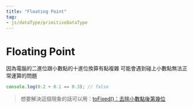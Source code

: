 ```yaml
---
title: "Floating Point"
tag: 
- js/dataType/primitiveDataType
---
```

# Floating Point
因為電腦的二進位跟小數點的十進位換算有點複雜
可能會遇到碰上小數點無法正常運算的問題
```js
console.log(0.2 + 0.1 == 0.3); // false 
```

> 想要解決這個現象的話可以用：[toFixed()：去除小數點後第幾位](toFixed()：去除小數點後第幾位.md)
